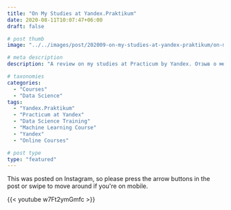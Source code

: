 ```yaml
---
title: "On My Studies at Yandex.Praktikum"
date: 2020-08-11T10:07:47+06:00
draft: false

# post thumb
image: "../../images/post/202009-on-my-studies-at-yandex-praktikum/on-my-studies-at-yandex-praktikum.jpg"

# meta description
description: "A review on my studies at Practicum by Yandex. Отзыв о моей учебе в Яндекс.Практикум"

# taxonomies
categories:
  - "Courses"
  - "Data Science"
tags:
  - "Yandex.Praktikum"
  - "Practicum at Yandex"
  - "Data Science Training"
  - "Machine Learning Course"
  - "Yandex"
  - "Online Courses"

# post type
type: "featured"
---
```


This was posted on Instagram, so please press the arrow buttons in the post or swipe to move around if you're on mobile.

{{< youtube w7Ft2ymGmfc >}}
